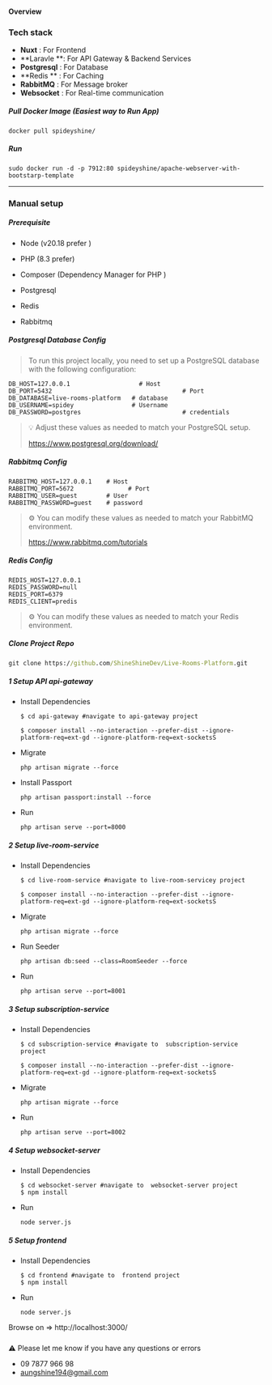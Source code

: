 #### Overview 

### Tech stack 

-  **Nuxt** :  For Frontend
- **Laravle **:  For API Gateway & Backend Services
- **Postgresql** :  For Database
- **Redis  ** :  For Caching
- **RabbitMQ** :  For Message broker
- **Websocket** :  For Real-time communication 





##### Pull Docker Image (Easiest way to Run App)

```
docker pull spideyshine/
```



##### Run

```
sudo docker run -d -p 7912:80 spideyshine/apache-webserver-with-bootstarp-template
```



---



### Manual setup

##### Prerequisite

- Node (v20.18 prefer )

- PHP  (8.3 prefer)

- Composer (Dependency Manager for PHP )

- Postgresql

- Redis

- Rabbitmq



#####  Postgresql Database Config

> To run this project locally, you need to set up a PostgreSQL database with the following configuration:

```
DB_HOST=127.0.0.1             		# Host
DB_PORT=5432       								# Port 
DB_DATABASE=live-rooms-platform   # database 
DB_USERNAME=spidey                # Username
DB_PASSWORD=postgres							# credentials
```

> 💡 Adjust these values as needed to match your PostgreSQL setup.
>
> https://www.postgresql.org/download/



##### Rabbitmq Config

````
RABBITMQ_HOST=127.0.0.1    # Host  
RABBITMQ_PORT=5672 				 # Port 
RABBITMQ_USER=guest        # User
RABBITMQ_PASSWORD=guest    # password
````

> ⚙️ You can modify these values as needed to match your RabbitMQ environment.
>
> https://www.rabbitmq.com/tutorials



##### Redis Config

```
REDIS_HOST=127.0.0.1
REDIS_PASSWORD=null
REDIS_PORT=6379
REDIS_CLIENT=predis
```

> ⚙️ You can modify these values as needed to match your Redis environment.



##### Clone Project Repo

```cmd
git clone https://github.com/ShineShineDev/Live-Rooms-Platform.git
```



##### 1 Setup API api-gateway

- Install Dependencies

  ```
  $ cd api-gateway #navigate to api-gateway project
  
  $ composer install --no-interaction --prefer-dist --ignore-platform-req=ext-gd --ignore-platform-req=ext-socketsS
  ```

- Migrate

  ```
  php artisan migrate --force
  ```

- Install Passport

  ```
  php artisan passport:install --force
  ```

- Run 

  ```
  php artisan serve --port=8000
  ```



##### 2 Setup live-room-service

- Install Dependencies

  ```
  $ cd live-room-service #navigate to live-room-servicey project
  
  $ composer install --no-interaction --prefer-dist --ignore-platform-req=ext-gd --ignore-platform-req=ext-socketsS
  ```

- Migrate

  ```
  php artisan migrate --force
  ```

- Run Seeder

  ```
  php artisan db:seed --class=RoomSeeder --force
  ```

- Run 

  ```
  php artisan serve --port=8001
  ```



##### 3 Setup subscription-service

- Install Dependencies

  ```
  $ cd subscription-service #navigate to  subscription-service project
  
  $ composer install --no-interaction --prefer-dist --ignore-platform-req=ext-gd --ignore-platform-req=ext-socketsS
  ```

- Migrate

  ```
  php artisan migrate --force
  ```

- Run 

  ```
  php artisan serve --port=8002
  ```



##### 4 Setup websocket-server

- Install Dependencies

  ```
  $ cd websocket-server #navigate to  websocket-server project
  $ npm install
  ```

- Run 

  ```
  node server.js 
  ```





##### 5 Setup frontend

- Install Dependencies

  ```
  $ cd frontend #navigate to  frontend project
  $ npm install
  ```

- Run 

  ```
  node server.js 
  ```



Browse on => http://localhost:3000/

##### 





:warning: Please let me know if you have any questions or errors

 -	 09 7877 966 98
 -	 aungshine194@gmail.com


